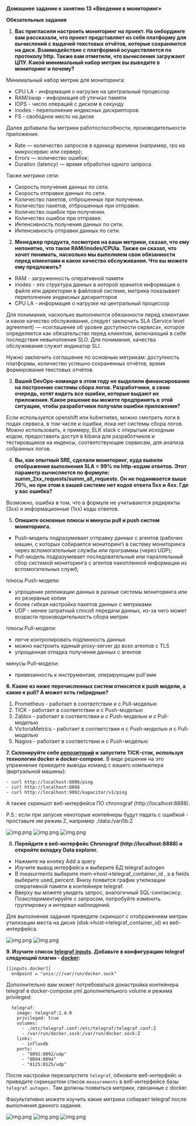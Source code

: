 **Домашнее задание к занятию 13 «Введение в мониторинг»**

**Обязательные задания**

1. **Вас пригласили настроить мониторинг на проект. На онбординге вам рассказали, что проект представляет 
из себя платформу для вычислений с выдачей текстовых отчётов, которые сохраняются на диск. 
Взаимодействие с платформой осуществляется по протоколу http. 
Также вам отметили, что вычисления загружают 
ЦПУ. Какой минимальный набор метрик вы выведите в мониторинг и почему?**

Минимальный набор метрик для мониторинга:

* CPU LA - информация о нагрузке на центральный процессор
* RAM/swap - информация об утечках памяти
* IOPS - число операций с диском в секунду
* inodes - переполнение индексных дискрипторов
* FS - свободное место на диске

Далее добавила бы метрики работоспособности, производительности приложения:

* Rate — количество запросов в единицу времени (например, rps на микросервис или сервер);
* Errors — количество ошибок;
* Duration (latency) — время обработки одного запроса.

Также метрики сети:

* Скорость получения данных по сети.
* Скорость отправки данных по сети.
* Количество пакетов, отброшенных при получении.
* Количество пакетов, отброшенных при отправке.
* Количество ошибок при получении.
* Количество ошибок при отправке.
* Интенсивность получения данных по сети.
* Интенсивность отправки данных по сети.

2. **Менеджер продукта, посмотрев на ваши метрики, сказал, что ему непонятно, что такое RAM/inodes/CPUla. 
Также он сказал, что хочет понимать, насколько мы выполняем свои обязанности перед клиентами и какое 
качество обслуживания. Что вы можете ему предложить?**

* RAM - загруженность оперативной памяти 
* inodes - это структура данных в которой хранится информация о файле или директории в файловой системе, метрика показывает переполнение индексных дискрипторов
* CPU LA - информация о нагрузке на центральный процессор

Для понимания, насколько выполняются обязанности перед клиентами и какое 
качество обслуживания, следует заключить SLA (Service level agreement) 
— «соглашение об уровне доступности сервиса», которое определяется как
обязательство перед клиентом, включающий в себя последствия невыполнения SLO. Для понимания,
качества обслуживания служит индикатор SLI.

Нужно заключить соглашение по основным метрикам: доступность платформы, количество успешно сохраненных отчётов, время формирования текстовых отчётов.

3. **Вашей DevOps-команде в этом году не выделили финансирование на построение системы сбора логов. 
Разработчики, в свою очередь, хотят видеть все ошибки, которые выдают их приложения. 
Какое решение вы можете предпринять в этой ситуации, чтобы разработчики получали ошибки приложения?**

Если используется openshift или kubernetes, можно смотреть логи в подах сервиса, в том числе и ошибки, пока нет системы сбора логов.
Можно использовать, к примеру, ELK stack с открытым исходным кодом, предоставить доступ в kibana для разработчиков 
и тестировщиков на индексы, соответствующие сервисам, для анализа собранных логов.

4. **Вы, как опытный SRE, сделали мониторинг, куда вывели отображения выполнения SLA = 99% 
по http-кодам ответов. Этот параметр вычисляется по формуле: summ_2xx_requests/summ_all_requests.
Он не поднимается выше 70%, но при этом в вашей системе нет кодов ответа 5xx и 4xx. Где у вас ошибка?**

Возможно, ошибка в том, что в формуле не учитываются редиректы (3хх) и информационные (1хх) коды ответов.

5. **Опишите основные плюсы и минусы pull и push систем мониторинга.**

* Push-модель подразумевает отправку данных с агентов (рабочих машин, с которых собирается мониторинг) в
систему мониторинга через вспомогательные службы или программы (через UDP);
* Pull-модель подразумевает последовательный или параллельный сбор системой мониторинга с агентов 
накопленной информации из вспомогательных служб;

плюсы Push-модели:
* упрощение репликации данных в разные системы мониторинга или их резервные копии
* более гибкая настройка пакетов данных с метриками
* UDP - менее затратный способ передачи данных, из-за чего может возрасти производительность сбора метрик

плюсы Pull-модели:
* легче контролировать подлинность данных
* можно настроить единый proxy-server до всех агентов с TLS
* упрощенная отладка получения данных с агентов

минусы Pull-модели:
* привязанность к инструментам, оперирующим pull'ами

**6. Какие из ниже перечисленных систем относятся к push модели, а какие к pull? А может есть гибридные?**

1. Prometheus - работает в соответствии и с Pull-моделью
2. TICK - работает в соответствии и с Push-моделью
3. Zabbix - работает в соответствии и с Push-моделью и с Pull-моделью
4. VictoriaMetrics - работает в соответствии и с Push-моделью и с Pull-моделью
5. Nagios - работает в соответствии и с Push-моделью


**7. Склонируйте себе [репозиторий](https://github.com/influxdata/sandbox/tree/master) и запустите TICK-стэк, используя технологии docker и docker-compose.**
В виде решения на это упражнение приведите выводы команд с вашего компьютера (виртуальной машины):

```
- curl http://localhost:8086/ping
- curl http://localhost:8888
- curl http://localhost:9092/kapacitor/v1/ping
```

А также скриншот веб-интерфейса ПО chronograf (http://localhost:8888).

P.S.: если при запуске некоторые контейнеры будут падать с ошибкой - проставьте им режим Z, например ./data:/var/lib:Z


![img.png](images/img265.png)
![img.png](images/img266.png)
![img.png](images/img267.png)

8. **Перейдите в веб-интерфейс Chronograf (http://localhost:8888) и откройте вкладку Data explorer.**

* Нажмите на кнопку Add a query
* Изучите вывод интерфейса и выберите БД telegraf.autogen
* В measurments выберите mem->host->telegraf_container_id , а в fields выберите used_percent. 
Внизу появится график утилизации оперативной памяти в контейнере telegraf.
* Вверху вы можете увидеть запрос, аналогичный SQL-синтаксису. Поэкспериментируйте с запросом,
попробуйте изменить группировку и интервал наблюдений.

Для выполнения задания приведите скриншот с отображением метрик утилизации места на диске (disk->host->telegraf_container_id) из веб-интерфейса.

![img.png](images/img268.png)
![img.png](images/img269.png)

**9. Изучите список [telegraf inputs](https://github.com/influxdata/telegraf/tree/master/plugins/inputs).
Добавьте в конфигурацию telegraf следующий плагин - [docker](https://github.com/influxdata/telegraf/tree/master/plugins/inputs/docker):**

```
[[inputs.docker]]
  endpoint = "unix:///var/run/docker.sock"
```

Дополнительно вам может потребоваться донастройка контейнера telegraf в docker-compose.yml дополнительного volume и режима privileged:
```
  telegraf:
    image: telegraf:1.4.0
    privileged: true
    volumes:
      - ./etc/telegraf.conf:/etc/telegraf/telegraf.conf:Z
      - /var/run/docker.sock:/var/run/docker.sock:Z
    links:
      - influxdb
    ports:
      - "8092:8092/udp"
      - "8094:8094"
      - "8125:8125/udp"
```

После настройки перезапустите `telegraf`, обновите веб-интерфейс и приведите скриншотом список `measurements` в веб-интерфейсе базы
`telegraf.autogen` . 
Там должны появиться метрики, связанные с docker.

Факультативно можете изучить какие метрики собирает telegraf после выполнения данного задания.

![img.png](images/img270.png)
![img.png](images/img271.png)
![img.png](images/img272.png)

[//]: # (https://github.com/jmlcas/InfluxDB)